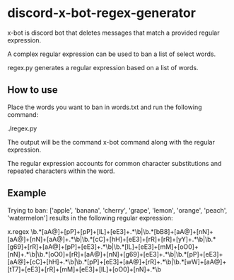 # discord-x-bot-regex-generator

x-bot is discord bot that deletes messages that match a provided regular expression. 

A complex regular expression can be used to ban a list of select words. 

regex.py generates a regular expression based on a list of words.

## How to use

Place the words you want to ban in words.txt and run the following command:

./regex.py

The output will be the command x-bot command along with the regular expression.

The regular expression accounts for common character substitutions and repeated characters within the word.

## Example

Trying to ban: ['apple', 'banana', 'cherry', 'grape', 'lemon', 'orange', 'peach', 'watermelon'] results in the following regular expression:

x.regex \b.\*[aA@]+[pP]+[pP]+[lL]+[eE3]+.\*\b|\b.\*[bB8]+[aA@]+[nN]+[aA@]+[nN]+[aA@]+.\*\b|\b.\*[cC]+[hH]+[eE3]+[rR]+[rR]+[yY]+.\*\b|\b.\*[g69]+[rR]+[aA@]+[pP]+[eE3]+.\*\b|\b.\*[lL]+[eE3]+[mM]+[oO0]+[nN]+.\*\b|\b.\*[oO0]+[rR]+[aA@]+[nN]+[g69]+[eE3]+.\*\b|\b.\*[pP]+[eE3]+[aA@]+[cC]+[hH]+.\*\b|\b.\*[pP]+[eE3]+[aA@]+[rR]+.\*\b|\b.\*[wW]+[aA@]+[tT7]+[eE3]+[rR]+[mM]+[eE3]+[lL]+[oO0]+[nN]+.\*\b
